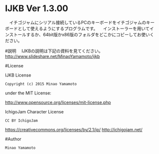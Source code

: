 # IJKB Ver 1.3.00

　イチゴジャムにシリアル接続しているPCのキーボードをイチゴジャムのキーボードとして使えるようにするプログラムです。
　インストーラーを用いてインストールするか、64bit版かx86版のフォルダをどこかにコピーしてお使いください。  

#説明
　IJKBの説明は下記の資料を見てください。
http://www.slideshare.net/MinaoYamamoto/ijkb

#License

  IJKB License

    Copyright (c) 2015 Minao Yamamoto

under the MIT License:

http://www.opensource.org/licenses/mit-license.php

  IchigoJam Character License

    CC BY IchigoJam

https://creativecommons.org/licenses/by/2.1/jp/
http://ichigojam.net/

#Author

    Minao Yamamoto
